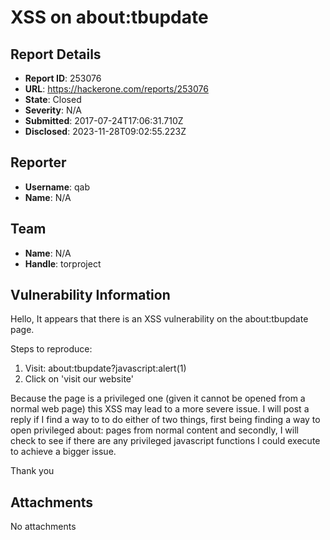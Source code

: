 # XSS on about:tbupdate

## Report Details
- **Report ID**: 253076
- **URL**: https://hackerone.com/reports/253076
- **State**: Closed
- **Severity**: N/A
- **Submitted**: 2017-07-24T17:06:31.710Z
- **Disclosed**: 2023-11-28T09:02:55.223Z

## Reporter
- **Username**: qab
- **Name**: N/A

## Team
- **Name**: N/A
- **Handle**: torproject

## Vulnerability Information
Hello,
It appears that there is an XSS vulnerability on the about:tbupdate page.

Steps to reproduce:
1. Visit: about:tbupdate?javascript:alert(1)
2. Click on 'visit our website'

Because the page is a privileged one (given it cannot be opened from a normal web page) this XSS may lead to a more severe issue. I will post a reply if I find a way to to do either of two things, first being finding a way to open privileged about: pages from normal content and secondly, I will check to see if there are any privileged javascript functions I could execute to achieve a bigger issue.

Thank you

## Attachments
No attachments
